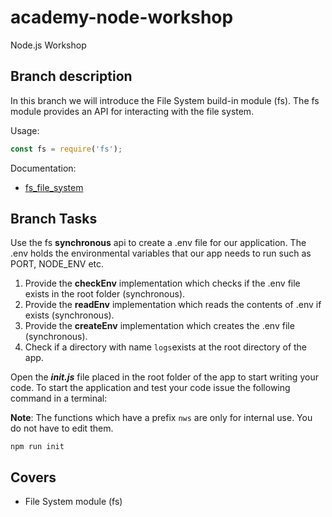 # academy-node-workshop

Node.js Workshop

## Branch description

In this branch we will introduce the File System build-in module (fs).
The fs module provides an API for interacting with the file system.

Usage:

```js
const fs = require('fs');
```

Documentation:

* [fs_file_system](https://nodejs.org/dist/latest-v13.x/docs/api/fs.html#fs_file_system)

## Branch Tasks

Use the fs **synchronous** api to create a .env file for our application. The .env holds the environmental variables that our app needs to run such as PORT, NODE_ENV etc. 

1. Provide the **checkEnv** implementation which checks if the .env file exists in the root folder (synchronous).
2. Provide the **readEnv** implementation which reads the contents of .env if exists (synchronous).
3. Provide the **createEnv** implementation which creates the .env file (synchronous).
4. Check if a directory with name ``logs``exists at the root directory of the app.

Open the ***init.js*** file placed in the root folder of the app to start writing your code.
To start the application and test your code issue the following command in a terminal:

**Note**: The functions which have a prefix `nws` are only for internal use. You do not have to edit them.

```
npm run init
```

## Covers

- File System module (fs)
